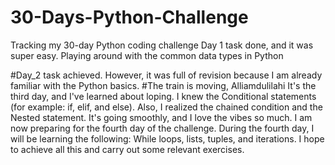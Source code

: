 # 30-Days-Python-Challenge
Tracking my 30-day Python coding challenge
Day 1 task done, and it was super easy. 
Playing around with the common data types in Python

#Day_2 task achieved. However, it was full of revision because I am already familiar with the Python basics. 
#The train is moving, Alliamdulilahi
It's the third day, and I've learned about loping. I knew the Conditional statements (for example: if, elif, and else). Also, I realized the chained condition and the Nested statement. It's going smoothly, and I love the vibes so much. 
I am now preparing for the fourth day of the challenge. 
During the fourth day, I will be learning the following: While loops, lists, tuples, and iterations. I hope to achieve all this and carry out some relevant exercises. 
